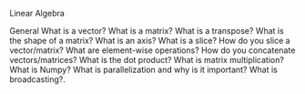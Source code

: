 Linear Algebra

General
What is a vector?
What is a matrix?
What is a transpose?
What is the shape of a matrix?
What is an axis?
What is a slice?
How do you slice a vector/matrix?
What are element-wise operations?
How do you concatenate vectors/matrices?
What is the dot product?
What is matrix multiplication?
What is Numpy?
What is parallelization and why is it important?
What is broadcasting?.
